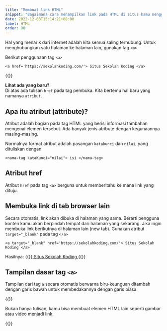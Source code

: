 ```yaml
---
title: "Membuat link HTML"
snippet: "Bagaimana cara menampilkan link pada HTML di situs kamu menggunakan tag a dan atribut href"
date: 2022-12-03T15:14:21+08:00
label: HTML
order: 90
---
```


Hal yang menarik dari internet adalah kita semua saling terhubung. Untuk menghubungkan satu halaman ke halaman lain, gunakan tag `<a>`

Berikut penggunaan tag `<a>`
```
<a href='https://sekolahkoding.com/'> Situs Sekolah Koding </a>
```

{{<codepen src="rNKQMma">}}

**Lihat ada yang baru?**  
Di atas ada tulisan `href` pada tag pembuka.  Kita bertemu hal baru yang namanya `atribut`.

## Apa itu atribut (attribute)?  
Atribut adalah bagian pada tag HTML yang berisi informasi tambahan mengenai elemen tersebut. Ada banyak jenis atribute dengan kegunaannya masing-masing.  

Normalnya format atribut adalah pasangan `katakunci` dan `nilai`, yang dituliskan dengan
```
<nama-tag kataKunci="nilai"> isi </nama-tag>
```

## Atribut href
Atribut `href` pada tag `<a>` berguna untuk memberitahu ke mana link yang dituju.

## Membuka link di tab browser lain
Secara otomatis, link akan dibuka di halaman yang sama. Berarti pengguna konten kamu akan berpindah tempat dari halaman yang sekarang. Jika ingin membuka link berikutnya di halaman lain (new tab). Gunakan atribut `target="_blank"` pada tag `</a>`

```
<a target="_blank" href='https://sekolahkoding.com/'> Situs Sekolah Koding </a>
```
Hasilnya: {{<rawhtml>}}<a target="_blank" href='https://sekolahkoding.com/'> Situs Sekolah Koding </a>{{</rawhtml>}}


## Tampilan dasar tag `<a>`
Tampilan dari tag `a` secara otomatis berwarna biru-keunguan ditambah dengan garis bawah untuk membedakannya dengan garis biasa.

{{<alert class="info">}}
<p> Bukan hanya tulisan, kamu bisa membuat elemen HTML lain seperti gambar atau video menjadi link.</p>
{{</alert>}}